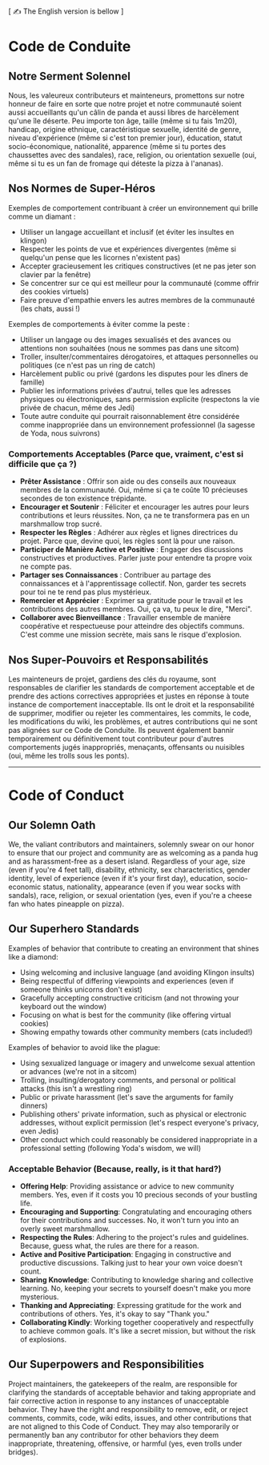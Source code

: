 [ ✍️ The English version is bellow ]

# Code de Conduite 

## Notre Serment Solennel

Nous, les valeureux contributeurs et mainteneurs, promettons sur notre honneur de faire en sorte que notre projet et notre communauté soient aussi accueillants qu'un câlin de panda et aussi libres de harcèlement qu'une île déserte. Peu importe ton âge, taille (même si tu fais 1m20), handicap, origine ethnique, caractéristique sexuelle, identité de genre, niveau d'expérience (même si c'est ton premier jour), éducation, statut socio-économique, nationalité, apparence (même si tu portes des chaussettes avec des sandales), race, religion, ou orientation sexuelle (oui, même si tu es un fan de fromage qui déteste la pizza à l'ananas).

## Nos Normes de Super-Héros

Exemples de comportement contribuant à créer un environnement qui brille comme un diamant :

* Utiliser un langage accueillant et inclusif (et éviter les insultes en klingon)
* Respecter les points de vue et expériences divergentes (même si quelqu'un pense que les licornes n'existent pas)
* Accepter gracieusement les critiques constructives (et ne pas jeter son clavier par la fenêtre)
* Se concentrer sur ce qui est meilleur pour la communauté (comme offrir des cookies virtuels)
* Faire preuve d'empathie envers les autres membres de la communauté (les chats, aussi !)

Exemples de comportements à éviter comme la peste :

* Utiliser un langage ou des images sexualisés et des avances ou attentions non souhaitées (nous ne sommes pas dans une sitcom)
* Troller, insulter/commentaires dérogatoires, et attaques personnelles ou politiques (ce n'est pas un ring de catch)
* Harcèlement public ou privé (gardons les disputes pour les dîners de famille)
* Publier les informations privées d'autrui, telles que les adresses physiques ou électroniques, sans permission explicite (respectons la vie privée de chacun, même des Jedi)
* Toute autre conduite qui pourrait raisonnablement être considérée comme inappropriée dans un environnement professionnel (la sagesse de Yoda, nous suivrons)

### Comportements Acceptables (Parce que, vraiment, c'est si difficile que ça ?)

* **Prêter Assistance** : Offrir son aide ou des conseils aux nouveaux membres de la communauté. Oui, même si ça te coûte 10 précieuses secondes de ton existence trépidante.
* **Encourager et Soutenir** : Féliciter et encourager les autres pour leurs contributions et leurs réussites. Non, ça ne te transformera pas en un marshmallow trop sucré.
* **Respecter les Règles** : Adhérer aux règles et lignes directrices du projet. Parce que, devine quoi, les règles sont là pour une raison.
* **Participer de Manière Active et Positive** : Engager des discussions constructives et productives. Parler juste pour entendre ta propre voix ne compte pas.
* **Partager ses Connaissances** : Contribuer au partage des connaissances et à l'apprentissage collectif. Non, garder tes secrets pour toi ne te rend pas plus mystérieux.
* **Remercier et Apprécier** : Exprimer sa gratitude pour le travail et les contributions des autres membres. Oui, ça va, tu peux le dire, "Merci".
* **Collaborer avec Bienveillance** : Travailler ensemble de manière coopérative et respectueuse pour atteindre des objectifs communs. C'est comme une mission secrète, mais sans le risque d'explosion.

## Nos Super-Pouvoirs et Responsabilités

Les mainteneurs de projet, gardiens des clés du royaume, sont responsables de clarifier les standards de comportement acceptable et de prendre des actions correctives appropriées et justes en réponse à toute instance de comportement inacceptable. Ils ont le droit et la responsabilité de supprimer, modifier ou rejeter les commentaires, les commits, le code, les modifications du wiki, les problèmes, et autres contributions qui ne sont pas alignées sur ce Code de Conduite. Ils peuvent également bannir temporairement ou définitivement tout contributeur pour d'autres comportements jugés inappropriés, menaçants, offensants ou nuisibles (oui, même les trolls sous les ponts).

--------------------------------------------------------------------------------------------------------------------------------------
# Code of Conduct

## Our Solemn Oath

We, the valiant contributors and maintainers, solemnly swear on our honor to ensure that our project and community are as welcoming as a panda hug and as harassment-free as a desert island. Regardless of your age, size (even if you're 4 feet tall), disability, ethnicity, sex characteristics, gender identity, level of experience (even if it's your first day), education, socio-economic status, nationality, appearance (even if you wear socks with sandals), race, religion, or sexual orientation (yes, even if you're a cheese fan who hates pineapple on pizza).

## Our Superhero Standards

Examples of behavior that contribute to creating an environment that shines like a diamond:

* Using welcoming and inclusive language (and avoiding Klingon insults)
* Being respectful of differing viewpoints and experiences (even if someone thinks unicorns don't exist)
* Gracefully accepting constructive criticism (and not throwing your keyboard out the window)
* Focusing on what is best for the community (like offering virtual cookies)
* Showing empathy towards other community members (cats included!)

Examples of behavior to avoid like the plague:

* Using sexualized language or imagery and unwelcome sexual attention or advances (we're not in a sitcom)
* Trolling, insulting/derogatory comments, and personal or political attacks (this isn't a wrestling ring)
* Public or private harassment (let's save the arguments for family dinners)
* Publishing others' private information, such as physical or electronic addresses, without explicit permission (let's respect everyone's privacy, even Jedis)
* Other conduct which could reasonably be considered inappropriate in a professional setting (following Yoda's wisdom, we will)

### Acceptable Behavior (Because, really, is it that hard?)

* **Offering Help**: Providing assistance or advice to new community members. Yes, even if it costs you 10 precious seconds of your bustling life.
* **Encouraging and Supporting**: Congratulating and encouraging others for their contributions and successes. No, it won't turn you into an overly sweet marshmallow.
* **Respecting the Rules**: Adhering to the project's rules and guidelines. Because, guess what, the rules are there for a reason.
* **Active and Positive Participation**: Engaging in constructive and productive discussions. Talking just to hear your own voice doesn't count.
* **Sharing Knowledge**: Contributing to knowledge sharing and collective learning. No, keeping your secrets to yourself doesn't make you more mysterious.
* **Thanking and Appreciating**: Expressing gratitude for the work and contributions of others. Yes, it's okay to say "Thank you."
* **Collaborating Kindly**: Working together cooperatively and respectfully to achieve common goals. It's like a secret mission, but without the risk of explosions.

## Our Superpowers and Responsibilities

Project maintainers, the gatekeepers of the realm, are responsible for clarifying the standards of acceptable behavior and taking appropriate and fair corrective action in response to any instances of unacceptable behavior. They have the right and responsibility to remove, edit, or reject comments, commits, code, wiki edits, issues, and other contributions that are not aligned to this Code of Conduct. They may also temporarily or permanently ban any contributor for other behaviors they deem inappropriate, threatening, offensive, or harmful (yes, even trolls under bridges).
